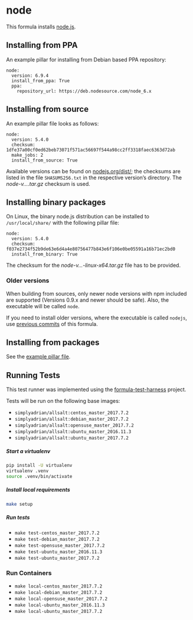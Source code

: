 # node

This formula installs [node.js](https://nodejs.org/en/).

## Installing from PPA

An example pillar for installing from Debian based PPA repository:

    node:
      version: 6.9.4
      install_from_ppa: True
      ppa:
        repository_url: https://deb.nodesource.com/node_6.x

## Installing from source

An example pillar file looks as follows:

    node:
      version: 5.4.0
      checksum: 1dfe37a00cf0ed62beb73071f571ac56697f544a98cc2ff3318faec6363d72ab
      make_jobs: 2
      install_from_source: True

Available versions can be found on [nodejs.org/dist/](https://nodejs.org/dist/); the checksums are listed in the
file `SHASUMS256.txt` in the respective version’s directory. The *node-v….tar.gz* checksum is used.

## Installing binary packages

On Linux, the binary node.js distribution can be installed to `/usr/local/share/` with the following pillar file:

    node:
      version: 5.4.0
      checksum: f037e2734f52b9de63e6d4a4e80756477b843e6f106e0be05591a16b71ec2bd0
      install_from_binary: True

The checksum for the *node-v…-linux-x64.tar.gz* file has to be provided.

### Older versions

When building from sources, only newer node versions with npm included are supported (Versions 0.9.x and newer should
be safe). Also, the executable will be called `node`.

If you need to install older versions, where the executable is called `nodejs`, use
[previous commits](https://github.com/saltstack-formulas/node-formula/commit/bcc649588c162686c4dbde486da840ccd060edf6)
of this formula.

## Installing from packages

See the [example pillar file](https://github.com/saltstack-formulas/node-formula/blob/master/pillar.example).


## <a name='testing'></a> Running Tests

This test runner was implemented using the [formula-test-harness](https://github.com/intuitivetechnologygroup/formula-test-harness) project.


Tests will be run on the following base images:

* `simplyadrian/allsalt:centos_master_2017.7.2`
* `simplyadrian/allsalt:debian_master_2017.7.2`
* `simplyadrian/allsalt:opensuse_master_2017.7.2`
* `simplyadrian/allsalt:ubuntu_master_2016.11.3`
* `simplyadrian/allsalt:ubuntu_master_2017.7.2`

##### Start a virtualenv

```bash
pip install -U virtualenv
virtualenv .venv
source .venv/bin/activate
```

##### Install local requirements

```bash
make setup
```

##### Run tests

* `make test-centos_master_2017.7.2`
* `make test-debian_master_2017.7.2`
* `make test-opensuse_master_2017.7.2`
* `make test-ubuntu_master_2016.11.3`
* `make test-ubuntu_master_2017.7.2`

### <a name='run-containers'></a> Run Containers

* `make local-centos_master_2017.7.2`
* `make local-debian_master_2017.7.2`
* `make local-opensuse_master_2017.7.2`
* `make local-ubuntu_master_2016.11.3`
* `make local-ubuntu_master_2017.7.2`
